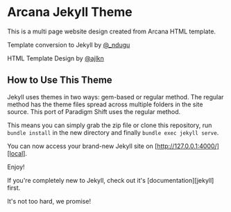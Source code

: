 # Arcana Jekyll Theme

This is a multi page website design created from Arcana HTML template.

Template conversion to Jekyll by [@_ndugu](https://twitter.com/_ndugu) 

HTML Template Design by [@ajlkn](https://twitter.com/ajlkn)


## How to Use This Theme
Jekyll uses themes in two ways: gem-based or regular method. The regular method has the theme files spread across multiple folders in the site source. This port of Paradigm Shift uses the regular method.

This means you can simply grab the zip file or clone this repository, run `bundle install` in the new directory and finally `bundle exec jekyll serve`.

You can now access your brand-new Jekyll site on [http://127.0.0.1:4000/][local].

Enjoy!

If you're completely new to Jekyll, check out it's [documentation][jekyll] first.

It's not too hard, we promise!
